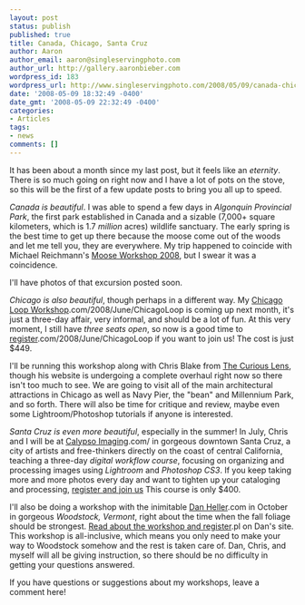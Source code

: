```yaml
---
layout: post
status: publish
published: true
title: Canada, Chicago, Santa Cruz
author: Aaron
author_email: aaron@singleservingphoto.com
author_url: http://gallery.aaronbieber.com
wordpress_id: 183
wordpress_url: http://www.singleservingphoto.com/2008/05/09/canada-chicago-santa-cruz/
date: '2008-05-09 18:32:49 -0400'
date_gmt: '2008-05-09 22:32:49 -0400'
categories:
- Articles
tags:
- news
comments: []
---
```

It has been about a month since my last post, but it feels like an
_eternity_. There is so much going on right now and I have a lot of
pots on the stove, so this will be the first of a few update posts to
bring you all up to speed.

*Canada is beautiful*. I was able to spend a few days in _Algonquin
Provincial Park_, the first park established in Canada and a sizable
(7,000+ square kilometers, which is 1.7 _million_ acres) wildlife
sanctuary. The early spring is the best time to get up there because the
moose come out of the woods and let me tell you, they are everywhere. My
trip happened to coincide with Michael Reichmann's [Moose Workshop
2008](http://www.luminous-landscape.com/workshops/ws-moose-08.shtml), but
I swear it was a coincidence.

I'll have photos of that excursion posted soon.

*Chicago is also beautiful*, though perhaps in a different way. My
[Chicago Loop
Workshop](http://www.artphotoworkshops).com/2008/June/ChicagoLoop is
coming up next month, it's just a three-day affair, very informal, and
should be a lot of fun. At this very moment, I still have *three seats
open*, so now is a good time to
[register](http://www.artphotoworkshops).com/2008/June/ChicagoLoop if you
want to join us! The cost is just \$449.

I'll be running this workshop along with Chris Blake from [The Curious
Lens](http://www.curiouslens.com), though his website is undergoing a
complete overhaul right now so there isn't too much to see. We are going
to visit all of the main architectural attractions in Chicago as well as
Navy Pier, the "bean" and Millennium Park, and so forth. There will also
be time for critique and review, maybe even some Lightroom/Photoshop
tutorials if anyone is interested.

*Santa Cruz is even _more_ beautiful*, especially in the summer! In
July, Chris and I will be at [Calypso Imaging](http://calypsoinc).com/ in
gorgeous downtown Santa Cruz, a city of artists and free-thinkers
directly on the coast of central California, teaching a three-day
*digital workflow course*, focusing on organizing and processing
images using *Lightroom* and *Photoshop CS3*. If you keep taking
more and more photos every day and want to tighten up your cataloging
and processing, [register and join
us](http://www.artphotoworkshops.com/2008/July/CalypsoWorkflowClass!)
This course is only \$400.

I'll also be doing a workshop with the inimitable [Dan
Heller](http://www.danheller).com in October in gorgeous *Woodstock,
Vermont*, right about the time when the fall foliage should be
strongest. [Read about the workshop and
register](http://www.danheller.com/cgi/orderform).pl on Dan's site. This
workshop is all-inclusive, which means you only need to make your way to
Woodstock somehow and the rest is taken care of. Dan, Chris, and myself
will all be giving instruction, so there should be no difficulty in
getting your questions answered.

If you have questions or suggestions about my workshops, leave a comment
here!
